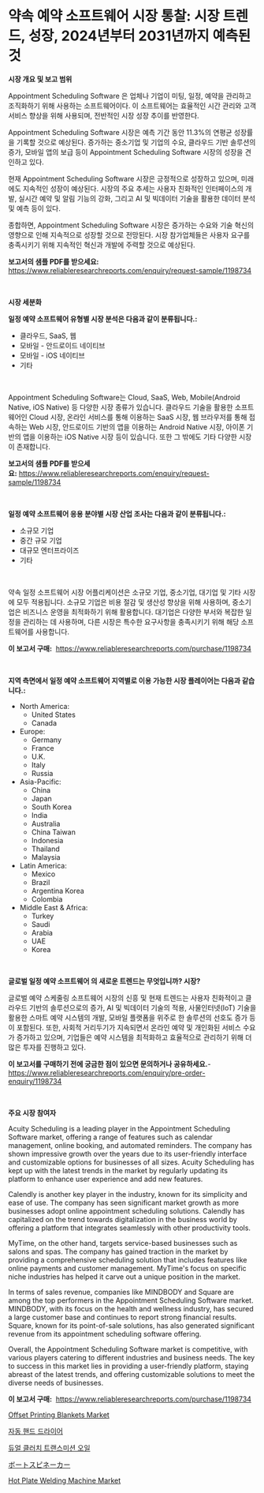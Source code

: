 <p><h1>약속 예약 소프트웨어 시장 통찰: 시장 트렌드, 성장, 2024년부터 2031년까지 예측된 것</h1></p><p><strong>시장 개요 및 보고 범위</strong></p>
<p><p>Appointment Scheduling Software 은 업체나 기업이 미팅, 일정, 예약을 관리하고 조직화하기 위해 사용하는 소프트웨어이다. 이 소프트웨어는 효율적인 시간 관리와 고객 서비스 향상을 위해 사용되며, 전반적인 시장 성장 추이를 반영한다.</p><p>Appointment Scheduling Software 시장은 예측 기간 동안 11.3%의 연평균 성장률을 기록할 것으로 예상된다. 증가하는 중소기업 및 기업의 수요, 클라우드 기반 솔루션의 증가, 모바일 앱의 보급 등이 Appointment Scheduling Software 시장의 성장을 견인하고 있다.</p><p>현재 Appointment Scheduling Software 시장은 긍정적으로 성장하고 있으며, 미래에도 지속적인 성장이 예상된다. 시장의 주요 추세는 사용자 친화적인 인터페이스의 개발, 실시간 예약 및 알림 기능의 강화, 그리고 AI 및 빅데이터 기술을 활용한 데이터 분석 및 예측 등이 있다.</p><p>종합하면, Appointment Scheduling Software 시장은 증가하는 수요와 기술 혁신의 영향으로 인해 지속적으로 성장할 것으로 전망된다. 시장 참가업체들은 사용자 요구를 충족시키기 위해 지속적인 혁신과 개발에 주력할 것으로 예상된다.</p></p>
<p><strong>보고서의 샘플 PDF를 받으세요:</strong> <a href="https://www.reliableresearchreports.com/enquiry/request-sample/1198734">https://www.reliableresearchreports.com/enquiry/request-sample/1198734</a></p>
<p>&nbsp;</p>
<p><strong>시장 세분화</strong></p>
<p><strong>일정 예약 소프트웨어 유형별 시장 분석은 다음과 같이 분류됩니다.:</strong></p>
<p><ul><li>클라우드, SaaS, 웹</li><li>모바일 - 안드로이드 네이티브</li><li>모바일 - iOS 네이티브</li><li>기타</li></ul></p>
<p>&nbsp;</p>
<p><p>Appointment Scheduling Software는 Cloud, SaaS, Web, Mobile(Android Native, iOS Native) 등 다양한 시장 종류가 있습니다. 클라우드 기술을 활용한 소프트웨어인 Cloud 시장, 온라인 서비스를 통해 이용하는 SaaS 시장, 웹 브라우저를 통해 접속하는 Web 시장, 안드로이드 기반의 앱을 이용하는 Android Native 시장, 아이폰 기반의 앱을 이용하는 iOS Native 시장 등이 있습니다. 또한 그 밖에도 기타 다양한 시장이 존재합니다.</p></p>
<p><strong>보고서의 샘플 PDF를 받으세요:</strong>&nbsp;<a href="https://www.reliableresearchreports.com/enquiry/request-sample/1198734">https://www.reliableresearchreports.com/enquiry/request-sample/1198734</a></p>
<p>&nbsp;</p>
<p><strong> 일정 예약 소프트웨어 응용 분야별 시장 산업 조사는 다음과 같이 분류됩니다.:</strong></p>
<p><ul><li>소규모 기업</li><li>중간 규모 기업</li><li>대규모 엔터프라이즈</li><li>기타</li></ul></p>
<p>&nbsp;</p>
<p><p>약속 일정 소프트웨어 시장 어플리케이션은 소규모 기업, 중소기업, 대기업 및 기타 시장에 모두 적용됩니다. 소규모 기업은 비용 절감 및 생산성 향상을 위해 사용하며, 중소기업은 비즈니스 운영을 최적화하기 위해 활용합니다. 대기업은 다양한 부서와 복잡한 일정을 관리하는 데 사용하며, 다른 시장은 특수한 요구사항을 충족시키기 위해 해당 소프트웨어를 사용합니다.</p></p>
<p><strong>이 보고서 구매:</strong>&nbsp; <a href="https://www.reliableresearchreports.com/purchase/1198734">https://www.reliableresearchreports.com/purchase/1198734</a></p>
<p>&nbsp;</p>
<p><strong>지역 측면에서 일정 예약 소프트웨어 지역별로 이용 가능한 시장 플레이어는 다음과 같습니다.:</strong></p>
<p><ul>
    <li>
        North America:
        <ul>
            <li>United States</li>
            <li>Canada</li>
        </ul>
    </li>
    <li>
        Europe:
        <ul>
            <li>Germany</li>
            <li>France</li>
            <li>U.K.</li>
            <li>Italy</li>
            <li>Russia</li>
        </ul>
    </li>
    <li>
        Asia-Pacific:
        <ul>
            <li>China</li>
            <li>Japan</li>
            <li>South Korea</li>
            <li>India</li>
            <li>Australia</li>
            <li>China Taiwan</li>
            <li>Indonesia</li>
            <li>Thailand</li>
            <li>Malaysia</li>
        </ul>
    </li>
    <li>
        Latin America:
        <ul>
            <li>Mexico</li>
            <li>Brazil</li>
            <li>Argentina Korea</li>
            <li>Colombia</li>
        </ul>
    </li>
    <li>
        Middle East & Africa:
        <ul>
            <li>Turkey</li>
            <li>Saudi</li>
            <li>Arabia</li>
            <li>UAE</li>
            <li>Korea</li>
        </ul>
    </li>
    </ul></p>
<p>&nbsp;</p>
<p><strong>글로벌 일정 예약 소프트웨어 의 새로운 트렌드는 무엇입니까? 시장?</strong></p>
<p><p>글로벌 예약 스케줄링 소프트웨어 시장의 신흥 및 현재 트렌드는 사용자 친화적이고 클라우드 기반의 솔루션으로의 증가, AI 및 빅데이터 기술의 적용, 사물인터넷(IoT) 기술을 활용한 스마트 예약 시스템의 개발, 모바일 플랫폼을 위주로 한 솔루션의 선호도 증가 등이 포함된다. 또한, 사회적 거리두기가 지속되면서 온라인 예약 및 개인화된 서비스 수요가 증가하고 있으며, 기업들은 예약 시스템을 최적화하고 효율적으로 관리하기 위해 더 많은 투자를 진행하고 있다.</p></p>
<p><strong>이 보고서를 구매하기 전에 궁금한 점이 있으면 문의하거나 공유하세요.</strong>- <a href="https://www.reliableresearchreports.com/enquiry/pre-order-enquiry/1198734">https://www.reliableresearchreports.com/enquiry/pre-order-enquiry/1198734</a></p>
<p>&nbsp;</p>
<p><strong>주요 시장 참여자</strong></p>
<p><p>Acuity Scheduling is a leading player in the Appointment Scheduling Software market, offering a range of features such as calendar management, online booking, and automated reminders. The company has shown impressive growth over the years due to its user-friendly interface and customizable options for businesses of all sizes. Acuity Scheduling has kept up with the latest trends in the market by regularly updating its platform to enhance user experience and add new features.</p><p>Calendly is another key player in the industry, known for its simplicity and ease of use. The company has seen significant market growth as more businesses adopt online appointment scheduling solutions. Calendly has capitalized on the trend towards digitalization in the business world by offering a platform that integrates seamlessly with other productivity tools.</p><p>MyTime, on the other hand, targets service-based businesses such as salons and spas. The company has gained traction in the market by providing a comprehensive scheduling solution that includes features like online payments and customer management. MyTime's focus on specific niche industries has helped it carve out a unique position in the market.</p><p>In terms of sales revenue, companies like MINDBODY and Square are among the top performers in the Appointment Scheduling Software market. MINDBODY, with its focus on the health and wellness industry, has secured a large customer base and continues to report strong financial results. Square, known for its point-of-sale solutions, has also generated significant revenue from its appointment scheduling software offering.</p><p>Overall, the Appointment Scheduling Software market is competitive, with various players catering to different industries and business needs. The key to success in this market lies in providing a user-friendly platform, staying abreast of the latest trends, and offering customizable solutions to meet the diverse needs of businesses.</p></p>
<p><strong>이 보고서 구매:</strong>&nbsp;&nbsp;<a href="https://www.reliableresearchreports.com/purchase/1198734">https://www.reliableresearchreports.com/purchase/1198734</a></p>
<p><p><a href="https://pretty-mail-caf.notion.site/Offset-Printing-Blankets-Market-Size-Growing-and-Forecasted-for-period-from-2024-2031-and-provides-475eceecdecd4cfabb67e02ea08de0ad">Offset Printing Blankets Market</a></p><p><a href="https://medium.com/@biheemgalvinlouises6hokrh3h/%EC%9E%90%EB%8F%99-%ED%95%B8%EB%93%9C-%EB%93%9C%EB%9D%BC%EC%9D%B4%EC%96%B4-%EC%8B%9C%EC%9E%A5-%EC%A7%80%ED%91%9C-%ED%95%B4%EB%8F%85-%EC%8B%9C%EC%9E%A5-%EC%A0%90%EC%9C%A0%EC%9C%A8-%ED%8A%B8%EB%A0%8C%EB%93%9C-%EB%B0%8F-%EC%84%B1%EC%9E%A5-%ED%8C%A8%ED%84%B4-b966c65d2345">자동 핸드 드라이어</a></p><p><a href="https://medium.com/@biheemgalvinlouises6hokrh3h/%EB%93%80%EC%96%BC-%ED%81%B4%EB%9F%AC%EC%B9%98-%ED%8A%B8%EB%9E%9C%EC%8A%A4%EB%AF%B8%EC%85%98-%EC%9C%A0%EC%B2%B4-%EC%8B%9C%EC%9E%A5-%EA%B7%9C%EB%AA%A8%EB%8A%94-%EC%84%B8%EA%B3%84-%EC%82%B0%EC%97%85%EC%97%90%EC%84%9C-%EA%B0%80%EC%9E%A5-%EC%A2%8B%EC%9D%80-%EB%A7%88%EC%BC%80%ED%8C%85-%EC%B1%84%EB%84%90%EC%9D%84-%EB%B3%B4%EC%97%AC%EC%A4%8D%EB%8B%88%EB%8B%A4-68da7758b73f">듀얼 클러치 트랜스미션 오일</a></p><p><a href="https://medium.com/@cynthiasecret7/%E3%83%9C%E3%83%BC%E3%83%88%E3%82%B9%E3%83%94%E3%83%B3%E3%83%8A%E3%82%AB%E3%83%BC%E5%B8%82%E5%A0%B4%E8%A6%8F%E6%A8%A1-%E5%B8%82%E5%A0%B4%E5%B1%95%E6%9C%9B%E3%81%A8%E5%B8%82%E5%A0%B4%E4%BA%88%E6%B8%AC-2024%E5%B9%B4%E3%81%8B%E3%82%892031%E5%B9%B4-1b8258cfae60">ボートスピネーカー</a></p><p><a href="https://issuu.com/reportprime-2/docs/hot-plate-welding-machine-market-size-2030.pptx">Hot Plate Welding Machine Market</a></p></p>

